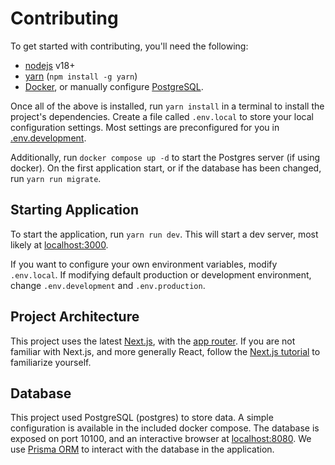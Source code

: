 # Contributing
To get started with contributing, you'll need the following:

- [nodejs](https://nodejs.org/en) v18+
- [yarn](https://yarnpkg.com/) (`npm install -g yarn`)
- [Docker](https://www.docker.com/products/docker-desktop/),
  or manually configure [PostgreSQL](https://www.postgresql.org).


Once all of the above is installed, run `yarn install` in a terminal to install the project's dependencies.
Create a file called `.env.local` to store your local configuration settings.
Most settings are preconfigured for you in [.env.development](../.env.development).

Additionally, run `docker compose up -d` to start the Postgres server (if using docker).
On the first application start, or if the database has been changed, run `yarn run migrate`.

## Starting Application
To start the application, run `yarn run dev`. This will start a dev server, most likely at [localhost:3000](http://localhost:3000).

If you want to configure your own environment variables, modify `.env.local`.
If modifying default production or development environment, change `.env.development` and `.env.production`.

## Project Architecture
This project uses the latest [Next.js](https://nextjs.org/), with the [app router](https://nextjs.org/docs/app).
If you are not familiar with Next.js, and more generally React, follow the [Next.js tutorial](https://nextjs.org/learn/foundations/about-nextjs)
to familiarize yourself.


## Database
This project used PostgreSQL (postgres) to store data. A simple configuration is available in the included docker compose.
The database is exposed on port 10100, and an interactive browser at [localhost:8080](http://localhost:8081).
We use [Prisma ORM](https://www.prisma.io/) to interact with the database in the application.
